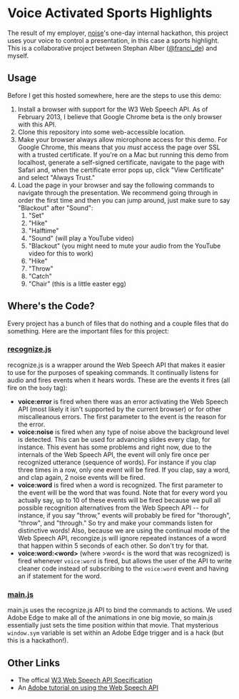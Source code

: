 # Voice Activated Sports Highlights

The result of my employer, [noise](http://noisenewyork.com/)'s one-day internal hackathon, this project uses your voice to control a presentation, in this case a sports highlight.  This is a collaborative project between Stephan Alber ([@franci_de](https://twitter.com/franci_de)) and myself.

## Usage

Before I get this hosted somewhere, here are the steps to use this demo:

1. Install a browser with support for the W3 Web Speech API.  As of February 2013, I believe that Google Chrome beta is the only browser with this API.
2. Clone this repository into some web-accessible location.
3. Make your browser always allow microphone access for this demo.  For Google Chrome, this means that you *must* access the page over SSL with a trusted certificate.  If you're on a Mac but running this demo from localhost, generate a self-signed certificate, navigate to the page with Safari and, when the certificate error pops up, click "View Certificate" and select "Always Trust."
4. Load the page in your browser and say the following commands to navigate through the presentation.  We recommend going through in order the first time and then you can jump around, just make sure to say "Blackout" after "Sound":
    1. "Set"
    2. "Hike"
    3. "Halftime"
    4. "Sound" (will play a YouTube video)
    5. "Blackout" (you might need to mute your audio from the YouTube video for this to work)
    6. "Hike"
    7. "Throw"
    8. "Catch"
    9. "Chair" (this is a little easter egg)

## Where's the Code?

Every project has a bunch of files that do nothing and a couple files that do something.  Here are the important files for this project:

### [recognize.js](https://github.com/danfinnie/VoiceActivatedSportsHighlights/blob/master/js/recognize.js)

recognize.js is a wrapper around the Web Speech API that makes it easier to use for the purposes of speaking commands.  It continually listens for audio and fires events when it hears words.  These are the events it fires (all fire on the `body` tag):

* **voice:error** is fired when there was an error activating the Web Speech API (most likely it isn't supported by the current browser) or for other miscalleanous errors.  The first parameter to the event is the reason for the error.
* **voice:noise** is fired when any type of noise above the background level is detected.  This can be used for advancing slides every clap, for instance.  This event has some problems and right now, due to the internals of the Web Speech API, the event will only fire once per recognized utterance (sequence of words).  For instance if you clap three times in a row, only one event will be fired.  If you clap, say a word, and clap again, 2 noise events will be fired.
* **voice:word** is fired when a word is recognized.  The first parameter to the event will be the word that was found.  Note that for every word you actually say, up to 10 of these events will be fired because we pull all possible recognition alternatives from the Web Speech API -- for instance, if you say "throw," events will probably be fired for "thorough", "throw", and "through."  So try and make your commands listen for distinctive words!  Also, because we are using the continual mode of the Web Speech API, recongize.js will ignore repeated instances of a word that happen within 5 seconds of each other.  So don't try for that.
* **voice:word:&lt;word&gt;** (where &gt;word&lt; is the word that was recognized) is fired whenever `voice:word` is fired, but allows the user of the API to write cleaner code instead of subscribing to the `voice:word` event and having an if statement for the word.

### [main.js](https://github.com/danfinnie/VoiceActivatedSportsHighlights/blob/master/js/main.js)

main.js uses the recognize.js API to bind the commands to actions.  We used Adobe Edge to make all of the animations in one big movie, so main.js essentially just sets the time position within that movie.  That mysterious `window.sym` variable is set within an Adobe Edge trigger and is a hack (but this is a hackathon!).

## Other Links

* The offical [W3 Web Speech API Specification](https://dvcs.w3.org/hg/speech-api/raw-file/tip/speechapi.html#speechreco-section)
* An [Adobe tutorial on using the Web Speech API](http://www.adobe.com/devnet/html5/articles/voice-to-drive-the-web-introduction-to-speech-api.html)
